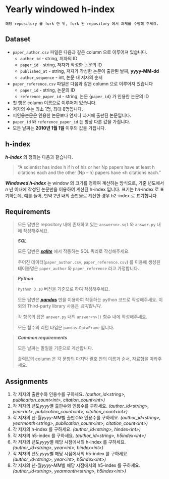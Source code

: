 # Yearly windowed h-index
```
해당 repository 를 fork 한 뒤, fork 된 repository 에서 과제를 수행해 주세요.
```

## Dataset
- `paper_author.csv` 파일은 다음과 같은 column 으로 이루어져 있습니다.
  - `author_id` - string, 저자의 ID
  - `paper_id` - string, 저자가 작성한 논문의 ID
  - `published_at` - string, 저자가 작성한 논문이 출판된 날짜, **yyyy-MM-dd**
  - `author_sequence` - int, 논문 내 저자의 순서
- `paper_reference.csv` 파일은 다음과 같은 column 으로 이루어져 있습니다
  - `paper_id` - string, 논문의 ID
  - `reference_paper_id` - string, 논문 {`paper_id`} 가 인용한 논문의 ID
- 첫 행은 column 이름으로 이루어져 있습니다.
- 저자의 수는 최소 1명, 최대 8명입니다.
- 피인용논문은 인용한 논문보다 언제나 과거에 출판된 논문입니다.
- `paper_id` 와 `reference_paper_id` 는 항상 다른 값을 가집니다.
- 모든 날짜는 **2010년 1월 1일** 이후의 값을 가집니다.

## h-index
***h-index*** 의 정의는 다음과 같습니다.

>“A scientist has index h if h of his or her Np papers have at least h citations each and the other (Np – h) papers have ≤h citations each.”

***Windowed h-index*** 는 window 의 크기를 정하여 계산하는 방식으로, 기준 년도에서 *n* 년 이내에 작성된 논문만을 이용하여 계산된 h-index 입니다. 표기는 h*n*-index 로 표기하는데, 예를 들어, 만약 2년 내의 출판물로 계산한 경우 h2-index 로 표기합니다.


## Requirements
> 
> 모든 답변은 repository 내에 존재하고 있는 `answer<n>.sql` 와 `answer.py` 내에 작성해주세요.

> ***SQL***
>
> 모든 답변은 [***sqlite***](https://www.sqlite.org/lang.html) 에서 작동하는 SQL 쿼리로 작성해주세요.
> 
> 주어진 데이터(`paper_author.csv`, `paper_reference.csv`) 를 이용해 생성된 테이블명은 `paper_author` 와 `paper_reference` 라고 가정합니다.

> ***Python***
>
> `Python 3.10` 버전을 기준으로 하여 작성해주세요.
>
> 모든 답변은 [***pandas***](https://pandas.pydata.org/docs/reference/index.html#api) 만을 이용하여 작동하는 python 코드로 작성해주세요. 이외의 Third-party library 사용은 *금지합니다*.
>
> 각 항목의 답은 `answer.py` 내의 `answer<n>()` 함수 내에 작성해주세요.
> 
> 모든 함수의 리턴 타입은 `pandas.DataFrame` 입니다.

> ***Common requirements***
>
> 모든 날짜는 말일을 기준으로 계산합니다.
>
> 출력값의 column 은 각 문항의 마지막 괄호 안의 이름과 순서, 자료형을 따라주세요.

## Assignments

1. 각 저자의 출판수와 인용수를 구하세요. *(author_id\<string>, publication_count\<int>, citation_count\<int>)*
2. 각 저자의 년도*yyyy*별 출판수와 인용수를 구하세요. *(author_id\<string>, year\<int>, publication_count\<int>, citation_count\<int>)*
3. 각 저자의 년-월*yyyy-MM*별 출판수와 인용수를 구하세요. *(author_id\<string>, yearmonth\<string>, publication_count\<int>, citation_count\<int>)*
4. 각 저자의 h-index 를 구하세요. *(author_id\<string>, hindex\<int>)*
5. 각 저자의 h5-index 를 구하세요. *(author_id\<string>, h5index\<int>)*
6. 각 저자의 년도*yyyy*별 해당 시점에서의 h-index 를 구하세요. *(author_id\<string>, year\<int>, hindex\<int>)*
7. 각 저자의 년도*yyyy*별 해당 시점에서의 h5-index 를 구하세요. *(author_id\<string>, year\<int>, h5index\<int>)*
8. 각 저자의 년-월*yyyy-MM*별 해당 시점에서의 h5-index 를 구하세요. *(author_id\<string>, yearmonth\<string>, h5index\<int>)*